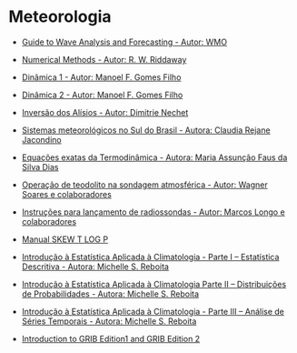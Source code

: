 Meteorologia
============

+ [Guide to Wave Analysis and Forecasting - Autor: WMO](https://drive.google.com/open?id=1UqqwI7seBqw8LsMtvpJVL18gb7meJ6dw)

+ [Numerical Methods - Autor: R. W. Riddaway](https://drive.google.com/open?id=1PzJuQNyucZbmo68_wJED2trTAhgYt-zc)

+ [Dinâmica 1 - Autor: Manoel F. Gomes Filho](https://drive.google.com/open?id=1CjoSWpwp5K0xuxsolnF4187wB9BrEU14)

+ [Dinâmica 2 - Autor: Manoel F. Gomes Filho](https://drive.google.com/open?id=1DNKboksh5VouyW5v8NYjc4bAyOHGU6uW)

+ [Inversão dos Alísios - Autor: Dimitrie Nechet](https://drive.google.com/open?id=11UEJB31tWTu7pPUqyL-4Gy0Tsg7sjpf6)

+ [Sistemas meteorológicos no Sul do Brasil - Autora: Claudia Rejane Jacondino](https://drive.google.com/open?id=1-3YbJ6H9D2n5f_xjw8WwYpl_K1Qw68us)

+ [Equações exatas da Termodinâmica - Autora: Maria Assunção Faus da Silva Dias](https://drive.google.com/open?id=1pehynhGEyYMXwQwELIi-5t-_WysOI5Tb)

+ [Operação de teodolito na sondagem atmosférica - Autor: Wagner Soares e colaboradores](https://drive.google.com/open?id=1JOKt-jJrzAEEY0I2Z-sekIhNcIEeFCnD)

+ [Instruções para lançamento de radiossondas - Autor: Marcos Longo e colaboradores](https://drive.google.com/open?id=1aREVF2OA3q2U37bMvITYOK6BzCF_pqcg)

+ [Manual SKEW T LOG P](https://drive.google.com/open?id=1cOqOHYGZzfwmMs6Ufc--Q6neKhFGtMSq)

+ [Introdução à Estatística Aplicada à Climatologia - Parte I – Estatística Descritiva - Autora: Michelle S. Reboita](https://drive.google.com/open?id=1LhrX9hCcsw31DwvFaLP2f2vDOtAa2Lix)

+ [Introdução à Estatística Aplicada à Climatologia Parte II – Distribuições de Probabilidades - Autora: Michelle S. Reboita](https://drive.google.com/open?id=1iuYLW3Z-dSISuRucmvtO78ylmtDMO1ZV)

+ [Introdução à Estatística Aplicada à Climatologia - Parte III – Análise de Séries Temporais - Autora: Michelle S. Reboita](https://drive.google.com/open?id=1BTRBlVetF8wV34wZnk7j0OqKels0s6hT)

+ [Introduction to GRIB Edition1 and GRIB Edition 2](https://drive.google.com/file/d/17iTHqtbMmdF0vKik3V0YsBK3d3HLFOR2/view?usp=sharing)